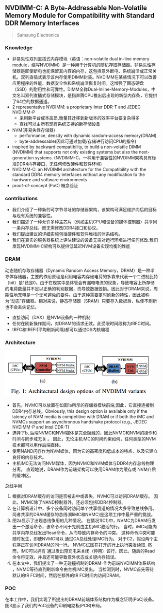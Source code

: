 ## NVDIMM-C: A Byte-Addressable Non-Volatile Memory Module for Compatibility with Standard DDR Memory Interfaces

>Samsung Electronics

### Knowledge

- 非易失性双列直插式内存模块（英语：non-volatile dual in-line memory module，缩写NVDIMM）是一种用于计算机的随机存取存储器。非易失性存储器是即使断电也能保留其内容的内存，这包括意外断电、系统崩溃或正常关机。双列直插式表示该内存使用DIMM封装。NVDIMM在某些情况下可以改善应用程序的性能、数据安全性和系统崩溃恢复时间。这增强了固态硬盘（SSD）的耐用性和可靠性。DIMM全称Dual-Inline-Memory-Modules，中文名叫双列直插式存储模块，是指奔腾CPU推出后出现的新型内存条，它提供了64位的数据通道。
- 2 representative NVDIMM: a proprietary Inter DDR-T and JEDEC NVDIMM-P
    - 采用新平台成本高昂,衡量其迁移到新版本的效率平台要复杂得多
    - 查找可以由所有现有系统支持的新存储设备
- NVM(非易失性存储器)
    - performance, density with dynamic random-access memory(DRAM)
    - byte-addressable(因此可通过加载/存储进行访问CPU的指令)
- inspired by backward compatibility, to build a non-volatile DIMM (NVDIMM) that supports not only existing systems but also the next-generation systems. (NVDIMM-C，一种用于兼容性的NVDIMM架构具有标准DDR4内存接口，无任何修改硬件和软件环境)
- NVDIMM-C: an NVDIMM architecture for the Compatibility with the standard DDR4 memory interfaces without any modification to the hardware and software environments
- proof-of-concept (PoC) 概念验证

### contributions

- 我们介绍了一种新的可字节寻址的存储器架构，该架构可满足维护向后的目标与现有系统的兼容性。
- 我们描述了一种允许多种主芯片（例如主机CPU和设备的媒体控制器）共享同一条内存总线，而无需修改DDR4接口和协议。
- 我们提出建议的详细实施包括硬件和软件堆栈的体系结构。
- 我们在真实的服务器系统上评估建议的设备无需对运行环境进行任何修改.我们发现NVDIMM-C架构可以提供低延迟NVM设备实现均衡的性能

### DRAM

动态随机存取存储器（Dynamic Random Access Memory，DRAM）是一种半导体存储器，主要的作用原理是利用电容内存储电荷的多寡来代表一个二进制比特（bit）是1还是0。由于在现实中晶体管会有漏电电流的现象，导致电容上所存储的电荷数量并不足以正确的判别数据，而导致数据毁损。因此对于DRAM来说，周期性地充电是一个无可避免的要件。由于这种需要定时刷新的特性，因此被称为“动态”存储器。相对来说，静态存储器（SRAM）只要存入数据后，纵使不刷新也不会丢失记忆。

- 直接访问（DAX）是NVM设备的一种机制
- 任何在刷新操作期间，对DRAM的请求无效。此受限时间段称为tRFC时间。
- tRFC和tREFI(平均刷新间隔)都可以通过OS内核编程

### Architecture

![2 design options](https://raw.githubusercontent.com/Adnios/Picture/master/img/20200504225314.png "opt title")

- 首先，NVMC可以放置在如图1a所示的存储器模块前端;因此，它直接连接到DDR4内存总线。Obviously, this design option is available only if the latency of NVM media is competitive with DRAM or if both the iMC and NVMCs support an asynchronous handshake protocol (e.g., JEDEC NVDIMM-P and Intel DDR-T)
- 选择了b, 后端NVMC和NVM媒体是完全隐藏的，因此NVMC和NVM的操作和时间与同步域无关 。 因此，无论主机iMC的时间约束如何，任何类型的NVM技术都可以用作后端媒体。 
-  使用NAND闪存作为NVM媒体，因为它的高密度和低成本的特点，以及它建立良好的内存技术。
-  主机iMC无法访问NVM媒体，因为NVMC和NVM媒体与DDR4内存总线物理分离。 直观地说，DRAM作为前端架构可以使用DRAM作为缓存或 NVM介质的缓冲区。 

总线争用

1.  根据对DRAM缓存的访问是否被击中或丢失，NVMC可以访问DRAM缓存。 因此，NVMC除了NAND控制器外，还必须包括DDR4控制器。
2.  在计算机设计中，多个设备同时访问单个共享信道的情况大多导致总线争用。 两者共享的DRAM缓存的总线(即iMC和NVMC)是这项工作中最严重的挑战。
3.  图2a显示了出现总线争用的几种情况。 在情况1(C1)中，NVMC为DRAM行发出一个激活命令，该命令不同于先前由主机iMC激活的行。  当时，iMC可能向共享内存总线发出Read命令，从而导致内存命令的冲突。 这种命令冲突可能随时发生，即使NVMC可以 通过CA总线处理IMC行为。 对于C2，假设两个主程序正在访问DRAM的同一行。 NVMC试图在打开的行上执行突发读取. 然而，iMC可以拥有  通过发出预充电来关闭（停用）该行，因此，随后的Read命令将无效，并且还可能导致意外状态或关键内存错误。
4.  在本文中，我们提出了一种无碰撞机制的DRAM-作为前端NVDIMM体系结构  ，NVMC等待直到刷新命令由主机iMC发出。 当检测到时，NVMC首先等待默认的tR FC时间，然后在额外的tR FC时间内访问DRAM。


### POC

在本工作中，我们实现了所提出的DRAM前端体系结构作为概念证明(PoC)设备。 图3显示了我们的PoC设备的印刷电路板(PCB)布局。 

